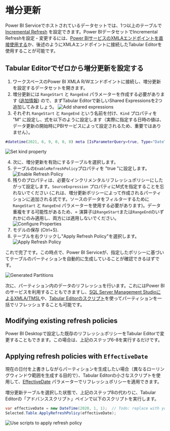 ﻿# 増分更新

Power BI Serviceでホストされているデータセットでは、1つ以上のテーブルで [Incremental Refresh](https://docs.microsoft.com/en-us/power-bi/connect-data/incremental-refresh-overview) を設定できます。Power BIデータセットでIncremental Refreshを設定・変更するには、[Power BIサービスのXMLAエンドポイントを直接使用する](https://docs.microsoft.com/en-us/power-bi/connect-data/incremental-refresh-xmla)か、後述のようにXMLAエンドポイントに接続したTabular Editorを使用することが可能です。

## Tabular Editorでゼロから増分更新を設定する

1. ワークスペースのPower BI XMLA R/Wエンドポイントに接続し、増分更新を設定するデータセットを開きます。
2. 増分更新には `RangeStart` と `RangeEnd` パラメーターを作成する必要があります ([追加情報](https://docs.microsoft.com/en-us/power-bi/connect-data/incremental-refresh-configure#create-parameters)) ので、まずTabular Editorで新しいShared Expressionsを2つ追加してみましょう。
  ![Add shared expressions](https://user-images.githubusercontent.com/8976200/121341006-8906e900-c920-11eb-97af-ee683ff40609.png)
3. それぞれ `RangeStart` と `RangeEnd` という名前を付け、`Kind` プロパティを "M" に設定し、式を以下のように設定します（実際に指定する日時の値は、データ更新の開始時にPBIサービスによって設定されるため、重要ではありません）。

  ```M
  #datetime(2021, 6, 9, 0, 0, 0) meta [IsParameterQuery=true, Type="DateTime", IsParameterQueryRequired=true]
  ```

  ![Set kind property](https://user-images.githubusercontent.com/8976200/121342389-dc2d6b80-c921-11eb-8848-b67950e55e36.png)

4. 次に、増分更新を有効にするテーブルを選択します。
5. テーブルの`EnableRefreshPolicy`プロパティを "true "に設定します。
  ![Enable Refresh Policy](https://user-images.githubusercontent.com/8976200/121339872-3842c080-c91f-11eb-8e63-a051b34fb36f.png)
6. 残りのプロパティは、必要なインクリメンタルリフレッシュポリシーにしたがって設定します。`SourceExpression` プロパティにM式を指定することを忘れないでください (これは、増分更新ポリシーによって作成されるパーティションに追加される式です。ソースのデータをフィルターするために `RangeStart` と `RangeEnd` パラメーターを使用する必要があります)。データ重複をする可能性があるため、= 演算子は`RangeStart`または`RangeEnd`のいずれかにのみ適用し、両方には適用しないでください。
  ![Configure Properties](https://user-images.githubusercontent.com/45298358/170603450-8232ad55-0b4a-4ead-b113-786a781f94ad.png)
7. モデルの保存 (Ctrl+S).
8. テーブルを右クリックし"Apply Refresh Policy"を選択します。
  ![Apply Refresh Policy](https://user-images.githubusercontent.com/8976200/121342947-78577280-c922-11eb-82b5-a517fbe86c3e.png)

これで完了です。この時点で、Power BI Serviceが、指定したポリシーに基づいてテーブルのパーティションを自動的に生成していることが確認できるはずです。

![Generated Partitions](https://user-images.githubusercontent.com/8976200/121343417-eef47000-c922-11eb-8731-1ac4dde916ef.png)

次に、パーティション内のデータのリフレッシュを行います。これにはPower BIのサービスを利用することもできますし、[SQL Server Management StudioによるXMLA/TMSL](https://docs.microsoft.com/en-us/power-bi/connect-data/incremental-refresh-xmla#refresh-management-with-sql-server-management-studio-ssms)や、[Tabular Editorのスクリプト](https://www.elegantbi.com/post/datarefreshintabulareditor)を使ってパーティションを一括でリフレッシュすることも可能です。

## Modifying existing refresh policies

Power BI Desktopで設定した既存のリフレッシュポリシーをTabular Editorで変更することもできます。この場合は、上記のステップ6-8を実行するだけです。

## Applying refresh policies with `EffectiveDate`

現在の日付を上書きしながらパーティションを生成したい場合（異なるローリングウィンドウ範囲を生成する目的で）、Tabular Editorの小さなスクリプトを使用して、[EffectiveDate](https://docs.microsoft.com/en-us/analysis-services/tmsl/refresh-command-tmsl?view=asallproducts-allversions#optional-parameters) パラメーターでリフレッシュポリシーを適用できます。

増分更新テーブルを選択した状態で、上記のステップ8の代わりに、Tabular Editorの「アドバンススクリプト」ペインで以下のスクリプトを実行します。

```csharp
var effectiveDate = new DateTime(2020, 1, 1);  // Todo: replace with your effective date
Selected.Table.ApplyRefreshPolicy(effectiveDate);
```

![Use scripts to apply refresh policy](https://user-images.githubusercontent.com/8976200/121344362-f9633980-c923-11eb-916c-44a35cf03a36.png)
